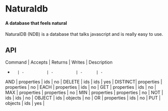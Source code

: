 # Naturaldb
#### A database that feels natural

NaturalDB (NDB) is a database that talks javascript and is really easy to use.


## API

Command | Accepts    | Returns    | Writes | Description
-       | -          | -          | -      | -
AND     | properties | ids        | no     |
DELETE  | ids        | ids        | yes    |
DISTINCT| properties | properties | no     |
EACH    | properties | ids        | no     |
GET     | properties | ids        | no     |
MAX     | properties | properties | no     |
MIN     | properties | properties | no     |
NOT     | ids        | ids        | no     |
OBJECT  | ids        | objects    | no     |
OR      | properties | ids        | no     |
PUT     | objects    | ids        | yes    |

